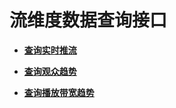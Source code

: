 # 流维度数据查询接口<a name="topic_300000001"></a>

-   **[查询实时推流](查询实时推流.md)**  

-   **[查询观众趋势](查询观众趋势.md)**  

-   **[查询播放带宽趋势](查询播放带宽趋势.md)**  


